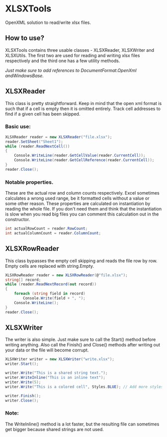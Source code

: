 # XLSXTools
OpenXML solution to read/write xlsx files.

## How to use?
XLSXTools contains three usable classes - XLSXReader, XLSXWriter and XLSXUtils. 
The first two are used for reading and writing xlsx files respectively and the third one 
has a few utility methods. 

<i>Just make sure to add references to DocumentFormat.OpenXml andWindowsBase.</i>

## XLSXReader
This class is pretty straightforward. 
Keep in mind that the open xml format is such that if a cell is empty then it is omitted
entirely. Track cell addresses to find if a given cell has been skipped.

### Basic use:
```C#
XLSXReader reader = new XLSXReader("file.xlsx");
reader.SetSheet("Sheet1");
while (reader.ReadNextCell())
{
    Console.WriteLine(reader.GetCellValue(reader.CurrentCell));
    Console.WriteLine(reader.GetCellReference(reader.CurrentCell));
}
reader.Close();
```

### Notable properties.
These are the actual row and column counts respectively. Excel sometimes calculates a wrong
used range, be it formatted cells without a value or some other reason. These properties are 
calculated on instantiation by reading the whole file. If you don't need them and think that
the instantiation is slow when you read big files you can comment this calculation out in the
constructor.
```C#
int actualRowCount = reader.RowCount;
int actualColumnCount = reader.ColumnCount;
```

## XLSXRowReader
This class bypasses the empty cell skipping and reads the file row by row.
Empty cells are replaced with string.Empty.
```C#
XLSXRowReader reader = new XLSXRowReader(@"file.xlsx");
string[] record;
while (reader.ReadNextRecord(out record))
{
    foreach (string field in record)
        Console.Write(field + ", ");
    Console.WriteLine();
}
reader.Close();
```

## XLSXWriter
The writer is also simple. Just make sure to call the Start() method before
writing anything. Also call the Finish() and Close() methods after writing out
your data or the file will become corrupt.

```C#
XLSXWriter writer = new XLSXWriter("write.xlsx");
writer.Start();

writer.Write("This is a shared string text.");
writer.WriteInline("This is an inline text");
writer.Write(5);
writer.Write("This is a colored cell", Styles.BLUE); // Add more styles in XLSXWriter's "WriteWorkbookStylesPart" method.

writer.Finish();
writer.Close();
```
### Note:
The WriteInline() method is a lot faster, but the resulting file can sometimes get 
bigger because shared strings are not used.


